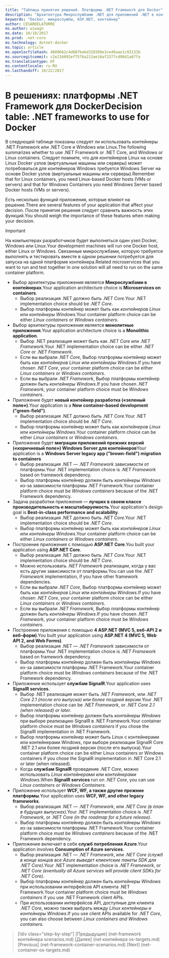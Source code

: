 ```yaml
---
title: "Таблица принятия решений. Платформы .NET Framework для Docker"
description: "Архитектура Микрослужбами .NET для приложений .NET в контейнерах | Таблицы решений, платформы .NET Framework для Docker"
keywords: "Docker, микрослужбы, ASP.NET, контейнер"
author: CESARDELATORRE
ms.author: wiwagn
ms.date: 10/18/2017
ms.prod: .net-core
ms.technology: dotnet-docker
ms.topic: article
ms.openlocfilehash: 4889662c4d887bebd320389e3ced6aae1c93133b
ms.sourcegitcommit: c2e216692ef7576a213ae16af2377cd98d1a67fa
ms.translationtype: HT
ms.contentlocale: ru-RU
ms.lasthandoff: 10/22/2017
---
```

# <a name="decision-table-net-frameworks-to-use-for-docker"></a><span data-ttu-id="94107-105">В решениях: платформы .NET Framework для Docker</span><span class="sxs-lookup"><span data-stu-id="94107-105">Decision table: .NET frameworks to use for Docker</span></span>

<span data-ttu-id="94107-106">В следующей таблице показаны следует ли использовать контейнеры .NET Framework или .NET Core и Windows или Linux.</span><span class="sxs-lookup"><span data-stu-id="94107-106">The following summarizes whether to use .NET Framework or .NET Core, and Windows or Linux containers.</span></span> <span data-ttu-id="94107-107">Следует помните, что для контейнеров Linux на основе Linux Docker узлов (виртуальные машины или серверы) может потребоваться для контейнеров Windows требуется Windows Server на основе Docker узлов (виртуальные машины или серверы).</span><span class="sxs-lookup"><span data-stu-id="94107-107">Remember that for Linux containers, you need Linux-based Docker hosts (VMs or servers) and that for Windows Containers you need Windows Server based Docker hosts (VMs or servers).</span></span>

<span data-ttu-id="94107-108">Есть несколько функций приложения, которые влияют на решение.</span><span class="sxs-lookup"><span data-stu-id="94107-108">There are several features of your application that affect your decision.</span></span> <span data-ttu-id="94107-109">После принятия решения следует сравнить важность этих функций.</span><span class="sxs-lookup"><span data-stu-id="94107-109">You should weigh the importance of these features when making your decision.</span></span>

> [!IMPORTANT]
> <span data-ttu-id="94107-110">На компьютерах разработчиков будет выполняться один узел Docker, Windows или Linux.</span><span class="sxs-lookup"><span data-stu-id="94107-110">Your development machines will run one Docker host, either Linux or Windows.</span></span> <span data-ttu-id="94107-111">Связанные микрослужбами, которую требуется выполнять и тестировать вместе в одном решении потребуется для запуска на одной платформе контейнера.</span><span class="sxs-lookup"><span data-stu-id="94107-111">Related microservices that you want to run and test together in one solution will all need to run on the same container platform.</span></span>

* <span data-ttu-id="94107-112">Выбор архитектуры приложения является **Микрослужбами в контейнерах**.</span><span class="sxs-lookup"><span data-stu-id="94107-112">Your application architecture choice is **Microservices on containers**.</span></span>
    - <span data-ttu-id="94107-113">Выбор реализация .NET должно быть *.NET Core*.</span><span class="sxs-lookup"><span data-stu-id="94107-113">Your .NET implementation choice should be *.NET Core*.</span></span>
    - <span data-ttu-id="94107-114">Выбор платформы контейнер может быть как *контейнеров Linux* или *контейнеры Windows*.</span><span class="sxs-lookup"><span data-stu-id="94107-114">Your container platform choice can be either *Linux containers* or *Windows containers*.</span></span>
* <span data-ttu-id="94107-115">Выбор архитектуры приложения является **монолитные приложения**.</span><span class="sxs-lookup"><span data-stu-id="94107-115">Your application architecture choice is a **Monolithic application**.</span></span>
    - <span data-ttu-id="94107-116">Выбор .NET реализация может быть как *.NET Core* или *.NET Framework*.</span><span class="sxs-lookup"><span data-stu-id="94107-116">Your .NET implementation choice can be either *.NET Core* or *.NET Framework*.</span></span>
    - <span data-ttu-id="94107-117">Если вы выбрали *.NET Core*, Выбор платформы контейнер может быть как *контейнеров Linux* или *контейнеры Windows*.</span><span class="sxs-lookup"><span data-stu-id="94107-117">If you have chosen *.NET Core*, your container platform choice can be either *Linux containers* or *Windows containers*.</span></span>
    - <span data-ttu-id="94107-118">Если вы выбрали *.NET Framework*, Выбор платформы контейнер должен быть *контейнеры Windows*.</span><span class="sxs-lookup"><span data-stu-id="94107-118">If you have chosen *.NET Framework*, your container platform choice must be *Windows containers*.</span></span>
* <span data-ttu-id="94107-119">Приложение будет **новый контейнер разработка («зеленый поле»)**.</span><span class="sxs-lookup"><span data-stu-id="94107-119">Your application is a  **New container-based development ("green-field")**.</span></span>
    - <span data-ttu-id="94107-120">Выбор реализация .NET должно быть *.NET Core*.</span><span class="sxs-lookup"><span data-stu-id="94107-120">Your .NET implementation choice should be *.NET Core*.</span></span>
    - <span data-ttu-id="94107-121">Выбор платформы контейнер может быть как *контейнеров Linux* или *контейнеры Windows*.</span><span class="sxs-lookup"><span data-stu-id="94107-121">Your container platform choice can be either *Linux containers* or *Windows containers*.</span></span>
* <span data-ttu-id="94107-122">Приложение будет **миграции приложений прежних версий («коричневый поле») Windows Server для контейнеров**</span><span class="sxs-lookup"><span data-stu-id="94107-122">Your application is a **Windows Server legacy app ("brown-field") migration to containers**</span></span>
    - <span data-ttu-id="94107-123">Выбор реализация .NET — *.NET Framework* зависимости от платформы.</span><span class="sxs-lookup"><span data-stu-id="94107-123">Your .NET implementation choice is *.NET Framework* based on framework dependency.</span></span>
    - <span data-ttu-id="94107-124">Выбор платформы контейнер должен быть *контейнеры Windows* из-за зависимости платформы .NET Framework.</span><span class="sxs-lookup"><span data-stu-id="94107-124">Your container platform choice must be *Windows containers* because of the .NET Framework dependency.</span></span>
* <span data-ttu-id="94107-125">Задача разработки приложения — **лучших в своем классе производительность и масштабируемость**.</span><span class="sxs-lookup"><span data-stu-id="94107-125">Your application's design goal is **Best-in-class performance and scalability**.</span></span>
    - <span data-ttu-id="94107-126">Выбор реализация .NET должно быть *.NET Core*.</span><span class="sxs-lookup"><span data-stu-id="94107-126">Your .NET implementation choice should be *.NET Core*.</span></span>
    - <span data-ttu-id="94107-127">Выбор платформы контейнер может быть как *контейнеров Linux* или *контейнеры Windows*.</span><span class="sxs-lookup"><span data-stu-id="94107-127">Your container platform choice can be either *Linux containers* or *Windows containers*.</span></span>
* <span data-ttu-id="94107-128">Построение приложения с помощью **ASP.NET Core**.</span><span class="sxs-lookup"><span data-stu-id="94107-128">You built your application using **ASP.NET Core**.</span></span>
    - <span data-ttu-id="94107-129">Выбор реализация .NET должно быть *.NET Core*.</span><span class="sxs-lookup"><span data-stu-id="94107-129">Your .NET implementation choice should be *.NET Core*.</span></span>
    - <span data-ttu-id="94107-130">Можно использовать *.NET Framework* реализации, когда у вас есть другие зависимости от платформы.</span><span class="sxs-lookup"><span data-stu-id="94107-130">You can use the *.NET Framework* implementation, if you have other framework dependencies.</span></span>
    - <span data-ttu-id="94107-131">Если вы выбрали *.NET Core*, Выбор платформы контейнер может быть как *контейнеров Linux* или *контейнеры Windows*.</span><span class="sxs-lookup"><span data-stu-id="94107-131">If you have chosen *.NET Core*, your container platform choice can be either *Linux containers* or *Windows containers*.</span></span>
    - <span data-ttu-id="94107-132">Если вы выбрали *.NET Framework*, Выбор платформы контейнер должен быть *контейнеры Windows*.</span><span class="sxs-lookup"><span data-stu-id="94107-132">If you have chosen *.NET Framework*, your container platform choice must be *Windows containers*.</span></span>
* <span data-ttu-id="94107-133">Построение приложения с помощью **4 ASP.NET (MVC 5, веб-API 2 и веб-форм)**.</span><span class="sxs-lookup"><span data-stu-id="94107-133">You built your application using **ASP.NET 4 (MVC 5, Web API 2, and Web Forms)**.</span></span>
    - <span data-ttu-id="94107-134">Выбор реализация .NET — *.NET Framework* зависимости от платформы.</span><span class="sxs-lookup"><span data-stu-id="94107-134">Your .NET implementation choice is *.NET Framework* based on framework dependency.</span></span>
    - <span data-ttu-id="94107-135">Выбор платформы контейнер должен быть *контейнеры Windows* из-за зависимости платформы .NET Framework.</span><span class="sxs-lookup"><span data-stu-id="94107-135">Your container platform choice must be *Windows containers* because of the .NET Framework dependency.</span></span>
* <span data-ttu-id="94107-136">Приложение использует **службам SignalR**.</span><span class="sxs-lookup"><span data-stu-id="94107-136">Your application uses **SignalR services**.</span></span>
    - <span data-ttu-id="94107-137">Выбор .NET реализация может быть *.NET Framework*, или *.NET Core 2.1 (после его выпуска) или более поздней версии*.</span><span class="sxs-lookup"><span data-stu-id="94107-137">Your .NET implementation choice can be *.NET Framework*, or *.NET Core 2.1 (when released) or later*.</span></span>
    - <span data-ttu-id="94107-138">Выбор платформы контейнер должен быть *контейнеры Windows* при выборе реализацию SignalR в .NET Framework.</span><span class="sxs-lookup"><span data-stu-id="94107-138">Your container platform choice must be *Windows containers* if you chose the SignalR implementation in .NET Framework.</span></span>
    - <span data-ttu-id="94107-139">Выбор платформы контейнер может быть Linux с контейнерами или контейнерами Windows, при выборе реализации SignalR Core .NET 2.1 или более поздней версии (после его выпуска).</span><span class="sxs-lookup"><span data-stu-id="94107-139">Your container platform choice can be either Linux containers or Windows containers if you chose the SignalR implementation in .NET Core 2.1 or later (when released).</span></span>  
    - <span data-ttu-id="94107-140">Когда **службам SignalR** проведение *.NET Core*, можно использовать *Linux контейнерами или контейнерами Windows*.</span><span class="sxs-lookup"><span data-stu-id="94107-140">When **SignalR services** run on *.NET Core*, you can use *Linux containers or Windows Containers*.</span></span>
* <span data-ttu-id="94107-141">Приложение использует **WCF, WF, а также другие прежние платформы**.</span><span class="sxs-lookup"><span data-stu-id="94107-141">Your application uses **WCF, WF, and other legacy frameworks**.</span></span>
    - <span data-ttu-id="94107-142">Выбор реализация .NET — *.NET Framework*, или *.NET Core (в план в будущих выпусках)*.</span><span class="sxs-lookup"><span data-stu-id="94107-142">Your .NET implementation choice is *.NET Framework*, or *.NET Core (in the roadmap for a future release)*.</span></span>
    - <span data-ttu-id="94107-143">Выбор платформы контейнер должен быть *контейнеры Windows* из-за зависимости платформы .NET Framework.</span><span class="sxs-lookup"><span data-stu-id="94107-143">Your container platform choice must be *Windows containers* because of the .NET Framework dependency.</span></span>
* <span data-ttu-id="94107-144">Приложение включает в себя **служб потребления Azure**.</span><span class="sxs-lookup"><span data-stu-id="94107-144">Your application involves **Consumption of Azure services**.</span></span>
    - <span data-ttu-id="94107-145">Выбор реализация .NET — *.NET Framework*, или *.NET Core (служб в конце концов все Azure выведет клиентские пакеты SDK для .NET Core)*.</span><span class="sxs-lookup"><span data-stu-id="94107-145">Your .NET implementation choice is *.NET Framework*, or *.NET Core (eventually all Azure services will provide client SDKs for .NET Core)*.</span></span>
    - <span data-ttu-id="94107-146">Выбор платформы контейнер должен быть *контейнеры Windows* при использовании интерфейсов API клиента .NET Framework.</span><span class="sxs-lookup"><span data-stu-id="94107-146">Your container platform choice must be *Windows containers* if you use .NET Framework client APIs.</span></span>
    - <span data-ttu-id="94107-147">При использовании интерфейсов API, доступные для клиента *.NET Core*, можно также выбрать между *Linux контейнеры и контейнеры Windows*.</span><span class="sxs-lookup"><span data-stu-id="94107-147">If you use client APIs available for *.NET Core*, you can also choose between *Linux containers and Windows containers*.</span></span>

>[!div class="step-by-step"]
<span data-ttu-id="94107-148">[Предыдущие] (net-framework контейнера scenarios.md) [Далее] (net контейнера os-targets.md)</span><span class="sxs-lookup"><span data-stu-id="94107-148">[Previous] (net-framework-container-scenarios.md) [Next] (net-container-os-targets.md)</span></span>
